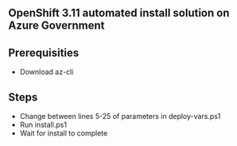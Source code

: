 ## OpenShift 3.11 automated install solution on Azure Government

## Prerequisities
* Download az-cli

## Steps
* Change between lines 5-25 of parameters in deploy-vars.ps1
* Run install.ps1
* Wait for install to complete
